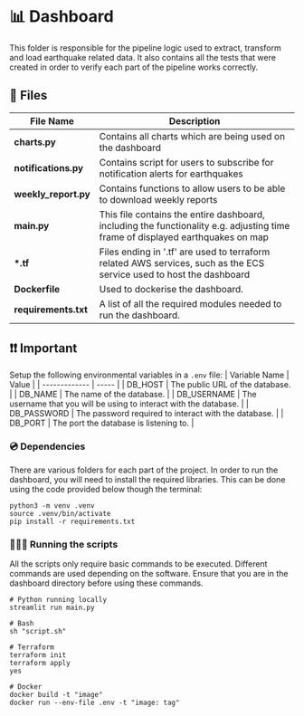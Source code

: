 # 📊 Dashboard
This folder is responsible for the pipeline logic used to extract, transform and load earthquake related data. It also contains all the tests that were created in order to verify each part of the pipeline works correctly.
## 📁 Files
| File Name | Description |
| ----------| ----------- |
| **charts.py** | Contains all charts which are being used on the dashboard |
| **notifications.py** | Contains script for users to subscribe for notification alerts for earthquakes |
| **weekly_report.py** | Contains functions to allow users to be able to download weekly reports |
| **main.py** | This file contains the entire dashboard, including the functionality e.g. adjusting time frame of displayed earthquakes on map | 
| **\*.tf** | Files ending in '.tf' are used to terraform related AWS services, such as the ECS service used to host the dashboard |
| **Dockerfile** | Used to dockerise the dashboard. |
| **requirements.txt** | A list of all the required modules needed to run the dashboard. |

## ❗️❗️ Important
Setup the following environmental variables in a `.env` file:
| Variable Name | Value |
| ------------- | ----- |
| DB_HOST | The public URL of the database. |
| DB_NAME | The name of the database. |
| DB_USERNAME | The username that you will be using to interact with the database. |
| DB_PASSWORD | The password required to interact with the database. |
| DB_PORT | The port the database is listening to. |


### 💿  Dependencies
There are various folders for each part of the project. In order to run the dashboard, you will need to install the required libraries. This can be done using the code provided below though the terminal:
```
python3 -m venv .venv
source .venv/bin/activate
pip install -r requirements.txt
```

### 🏃‍♂️‍➡️ Running the scripts
All the scripts only require basic commands to be executed. Different commands are used depending on the software. Ensure that you are in the dashboard directory before using these commands.
```
# Python running locally
streamlit run main.py

# Bash
sh "script.sh"

# Terraform
terraform init
terraform apply
yes

# Docker
docker build -t "image"
docker run --env-file .env -t "image: tag"
```